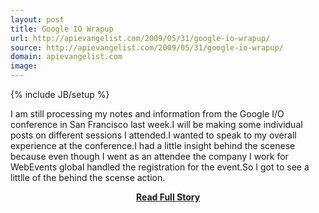 ```yaml
---
layout: post
title: Google IO Wrapup
url: http://apievangelist.com/2009/05/31/google-io-wrapup/
source: http://apievangelist.com/2009/05/31/google-io-wrapup/
domain: apievangelist.com
image: 
---
```

{% include JB/setup %}<p>I am still processing my notes and information from the Google I/O conference in San Francisco last week.I will be making some individual posts on different sessions I attended.I wanted to speak to my overall experience at the conference.I had a little insight behind the scenese because even though I went as an attendee the company I work for WebEvents global handled the registration for the event.So I got to see a littlle of the behind the scense action.</p>
<center><p><a href="http://apievangelist.com/2009/05/31/google-io-wrapup/" style='padding:25px; font-sze:18px; font-weight: bold;'>Read Full Story</a></p></center>
